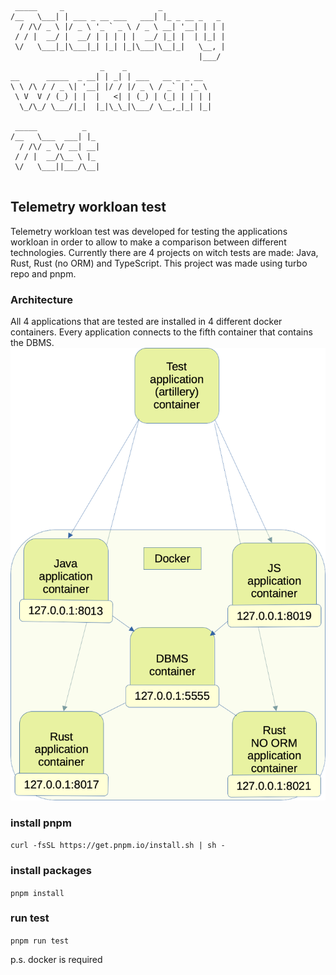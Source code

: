 ```
 _____     _                     _               
/__   \___| | ___ _ __ ___   ___| |_ _ __ _   _  
  / /\/ _ \ |/ _ \ '_ ` _ \ / _ \ __| '__| | | | 
 / / |  __/ |  __/ | | | | |  __/ |_| |  | |_| | 
 \/   \___|_|\___|_| |_| |_|\___|\__|_|   \__, | 
                                          |___/  
                    _    _                       
__      _____  _ __| | _| | ___   __ _ _ __      
\ \ /\ / / _ \| '__| |/ / |/ _ \ / _` | '_ \     
 \ V  V / (_) | |  |   <| | (_) | (_| | | | |    
  \_/\_/ \___/|_|  |_|\_\_|\___/ \__,_|_| |_|    
                                                 
 _____          _                                
/__   \___  ___| |_                              
  / /\/ _ \/ __| __|                             
 / / |  __/\__ \ |_                              
 \/   \___||___/\__|                             
                                                                                        
```
## Telemetry workloan test
Telemetry workloan test was developed for testing the applications workloan in order to allow to make a comparison between different technologies. Currently there are 4 projects on witch tests are made: Java, Rust, Rust (no ORM) and TypeScript. This project was made using turbo repo and pnpm.

### Architecture
All 4 applications that are tested are installed in 4 different docker containers. Every application connects to the fifth container that contains the DBMS.
![architecture](telemetry_workloan_test.png)


### install pnpm
```curl -fsSL https://get.pnpm.io/install.sh | sh -```

### install packages
```pnpm install```

### run test
```pnpm run test```


p.s. docker is required